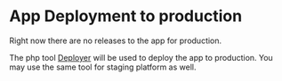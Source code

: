 # App Deployment to production

Right now there are no releases to the app for production. 

The php tool [Deployer](https://deployer.org/) will be used to deploy the app to production. You may use the same tool for staging platform as well.